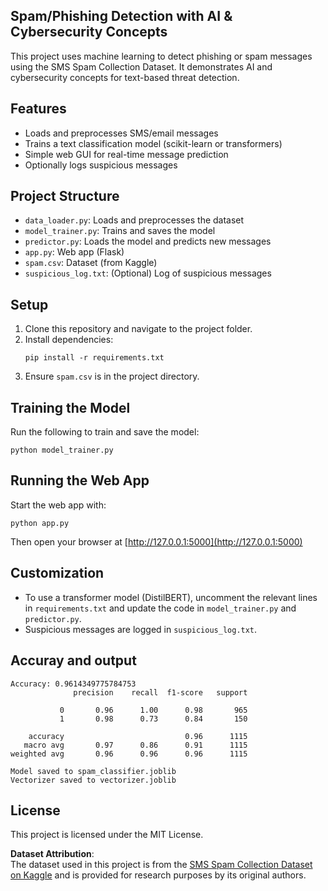 ## Spam/Phishing Detection with AI & Cybersecurity Concepts

This project uses machine learning to detect phishing or spam messages using the SMS Spam Collection Dataset. It demonstrates AI and cybersecurity concepts for text-based threat detection.

## Features
- Loads and preprocesses SMS/email messages
- Trains a text classification model (scikit-learn or transformers)
- Simple web GUI for real-time message prediction
- Optionally logs suspicious messages

## Project Structure
- `data_loader.py`: Loads and preprocesses the dataset
- `model_trainer.py`: Trains and saves the model
- `predictor.py`: Loads the model and predicts new messages
- `app.py`: Web app (Flask)
- `spam.csv`: Dataset (from Kaggle)
- `suspicious_log.txt`: (Optional) Log of suspicious messages

## Setup
1. Clone this repository and navigate to the project folder.
2. Install dependencies:
   ```
   pip install -r requirements.txt
   ```
4. Ensure `spam.csv` is in the project directory.

## Training the Model
Run the following to train and save the model:
```
python model_trainer.py
```

## Running the Web App
Start the web app with:
```
python app.py
```
Then open your browser at [http://127.0.0.1:5000](http://127.0.0.1:5000)

## Customization
- To use a transformer model (DistilBERT), uncomment the relevant lines in `requirements.txt` and update the code in `model_trainer.py` and `predictor.py`.
- Suspicious messages are logged in `suspicious_log.txt`.

## Accuray and output
```
Accuracy: 0.9614349775784753
              precision    recall  f1-score   support

           0       0.96      1.00      0.98       965
           1       0.98      0.73      0.84       150

    accuracy                           0.96      1115
   macro avg       0.97      0.86      0.91      1115
weighted avg       0.96      0.96      0.96      1115

Model saved to spam_classifier.joblib
Vectorizer saved to vectorizer.joblib
```
## License
This project is licensed under the MIT License.

**Dataset Attribution**:  
The dataset used in this project is from the [SMS Spam Collection Dataset on Kaggle](https://www.kaggle.com/datasets/uciml/sms-spam-collection-dataset) and is provided for research purposes by its original authors.
